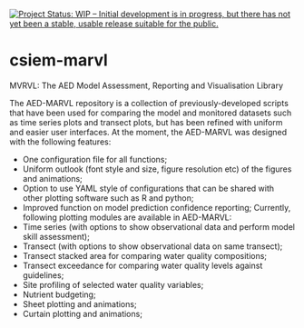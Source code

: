 [![Project Status: WIP – Initial development is in progress, but there has not yet been a stable, usable release suitable for the public.](https://www.repostatus.org/badges/latest/wip.svg)](https://www.repostatus.org/#wip)

# csiem-marvl
MVRVL: The AED Model Assessment, Reporting and Visualisation Library

 The AED-MARVL repository is a collection of previously-developed scripts that have been used for comparing the model and monitored datasets such as time series plots and transect plots, but has been refined with uniform and easier user interfaces. At the moment, the AED-MARVL was designed with the following features:
- One configuration file for all functions;
- Uniform outlook (font style and size, figure resolution etc) of the figures and animations;
- Option to use YAML style of configurations that can be shared with other plotting software such as R and python;
- Improved function on model prediction confidence reporting;
Currently, following plotting modules are available in AED-MARVL: 
- Time series (with options to show observational data and perform model skill assessment);
- Transect (with options to show observational data on same transect);
- Transect stacked area for comparing water quality compositions;
- Transect exceedance for comparing water quality levels against guidelines;
- Site profiling of selected water quality variables;
- Nutrient budgeting;
- Sheet plotting and animations;
- Curtain plotting and animations;

